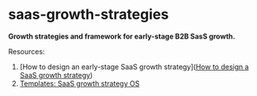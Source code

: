 # saas-growth-strategies
**Growth strategies and framework for early-stage B2B SasS growth.**

Resources:
1. [How to design an early-stage SaaS growth strategy]([How to design a SaaS growth strategy](https://www.thoughtlytics.com/newsletter/how-to-design-a-saas-growth-strategy))
2. [Templates: SaaS growth strategy OS](https://www.thoughtlytics.com/products/saas-growth-strategy-os)
